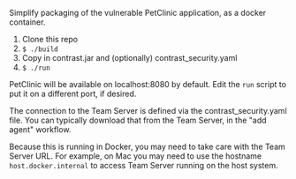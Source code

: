 Simplify packaging of the vulnerable PetClinic application, as a docker
container.

1. Clone this repo
2. `$ ./build`
3. Copy in contrast.jar and (optionally) contrast_security.yaml
4. `$ ./run`

PetClinic will be available on localhost:8080 by default.  Edit the `run`
script to put it on a different port, if desired.

The connection to the Team Server is defined via the contrast_security.yaml
file.  You can typically download that from the Team Server, in the "add
agent" workflow.

Because this is running in Docker, you may need to take care with the
Team Server URL.  For example, on Mac you may need to use the hostname
`host.docker.internal` to access Team Server running on the host system.
